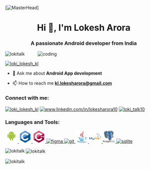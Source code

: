 [![MasterHead](https://i.pinimg.com/736x/9d/5e/18/9d5e189e2c0e35fd86a2a6acdd47371b.jpg)]
<h1 align="center">Hi 👋, I'm Lokesh Arora</h1>
<h3 align="center">A passionate Android developer from India</h3>
<img align="right" alt="coding" width="400" src=https://data-science-blog.com/wp-content/uploads/2020/11/happy-coder.gif>

<p align="left"> <img src="https://komarev.com/ghpvc/?username=lokitalk&label=Profile%20views&color=0e75b6&style=flat" alt="lokitalk" /> </p>

<p align="left"> <a href="https://twitter.com/loki_lokesh_kl" target="blank"><img src="https://img.shields.io/twitter/follow/loki_lokesh_kl?logo=twitter&style=for-the-badge" alt="loki_lokesh_kl" /></a> </p>

- 💬 Ask me about **Android App development**

- 📫 How to reach me **kl.lokesharora@gmail.com**

<h3 align="left">Connect with me:</h3>
<p align="left">
<a href="https://twitter.com/loki_lokesh_kl" target="blank"><img align="center" src="https://raw.githubusercontent.com/rahuldkjain/github-profile-readme-generator/master/src/images/icons/Social/twitter.svg" alt="loki_lokesh_kl" height="30" width="40" /></a>
<a href="https://linkedin.com/in/www.linkedin.com/in/lokesharora10" target="blank"><img align="center" src="https://raw.githubusercontent.com/rahuldkjain/github-profile-readme-generator/master/src/images/icons/Social/linked-in-alt.svg" alt="www.linkedin.com/in/lokesharora10" height="30" width="40" /></a>
<a href="https://instagram.com/loki_talk10" target="blank"><img align="center" src="https://raw.githubusercontent.com/rahuldkjain/github-profile-readme-generator/master/src/images/icons/Social/instagram.svg" alt="loki_talk10" height="30" width="40" /></a>
</p>

<h3 align="left">Languages and Tools:</h3>
<p align="left"> <a href="https://developer.android.com" target="_blank" rel="noreferrer"> <img src="https://raw.githubusercontent.com/devicons/devicon/master/icons/android/android-original-wordmark.svg" alt="android" width="40" height="40"/> </a> <a href="https://www.cprogramming.com/" target="_blank" rel="noreferrer"> <img src="https://raw.githubusercontent.com/devicons/devicon/master/icons/c/c-original.svg" alt="c" width="40" height="40"/> </a> <a href="https://www.w3schools.com/cpp/" target="_blank" rel="noreferrer"> <img src="https://raw.githubusercontent.com/devicons/devicon/master/icons/cplusplus/cplusplus-original.svg" alt="cplusplus" width="40" height="40"/> </a> <a href="https://www.figma.com/" target="_blank" rel="noreferrer"> <img src="https://www.vectorlogo.zone/logos/figma/figma-icon.svg" alt="figma" width="40" height="40"/> </a> <a href="https://git-scm.com/" target="_blank" rel="noreferrer"> <img src="https://www.vectorlogo.zone/logos/git-scm/git-scm-icon.svg" alt="git" width="40" height="40"/> </a> <a href="https://www.java.com" target="_blank" rel="noreferrer"> <img src="https://raw.githubusercontent.com/devicons/devicon/master/icons/java/java-original.svg" alt="java" width="40" height="40"/> </a> <a href="https://www.mysql.com/" target="_blank" rel="noreferrer"> <img src="https://raw.githubusercontent.com/devicons/devicon/master/icons/mysql/mysql-original-wordmark.svg" alt="mysql" width="40" height="40"/> </a> <a href="https://www.postgresql.org" target="_blank" rel="noreferrer"> <img src="https://raw.githubusercontent.com/devicons/devicon/master/icons/postgresql/postgresql-original-wordmark.svg" alt="postgresql" width="40" height="40"/> </a> <a href="https://www.sqlite.org/" target="_blank" rel="noreferrer"> <img src="https://www.vectorlogo.zone/logos/sqlite/sqlite-icon.svg" alt="sqlite" width="40" height="40"/> </a> </p>

<p><img align="left" src="https://github-readme-stats.vercel.app/api/top-langs?username=lokitalk&show_icons=true&locale=en&layout=compact" alt="lokitalk" /></p>

<p>&nbsp;<img align="center" src="https://github-readme-stats.vercel.app/api?username=lokitalk&show_icons=true&locale=en" alt="lokitalk" /></p>

<p><img align="center" src="https://github-readme-streak-stats.herokuapp.com/?user=lokitalk&" alt="lokitalk" /></p>
